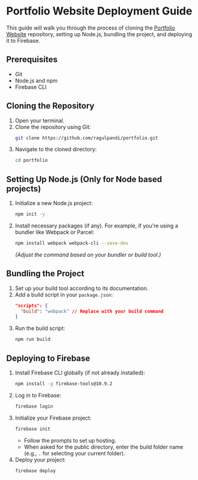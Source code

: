 # Portfolio Website Deployment Guide

This guide will walk you through the process of cloning the [Portfolio Website](https://github.com/ragulpandi/portfolio) repository, setting up Node.js, bundling the project, and deploying it to Firebase.

## Prerequisites

- Git
- Node.js and npm
- Firebase CLI

## Cloning the Repository

1. Open your terminal.
2. Clone the repository using Git:
   ```bash
   git clone https://github.com/ragulpandi/portfolio.git
   ```
3. Navigate to the cloned directory:
   ```bash
   cd portfolio
   ```

## Setting Up Node.js (Only for Node based projects)

1. Initialize a new Node.js project:
   ```bash
   npm init -y
   ```
2. Install necessary packages (if any). For example, if you're using a bundler like Webpack or Parcel:
   ```bash
   npm install webpack webpack-cli --save-dev
   ```
   *(Adjust the command based on your bundler or build tool.)*

## Bundling the Project 

1. Set up your build tool according to its documentation.
2. Add a build script in your `package.json`:
   ```json
   "scripts": {
     "build": "webpack" // Replace with your build command
   }
   ```
3. Run the build script:
   ```bash
   npm run build
   ```

## Deploying to Firebase

1. Install Firebase CLI globally (if not already installed):
   ```bash
   npm install -g firebase-tools@10.9.2
   ```
2. Log in to Firebase:
   ```bash
   firebase login
   ```
3. Initialize your Firebase project:
   ```bash
   firebase init
   ```
   - Follow the prompts to set up hosting.
   - When asked for the public directory, enter the build folder name (e.g., `.` for selecting your current folder).
4. Deploy your project:
   ```bash
   firebase deploy
   ```
